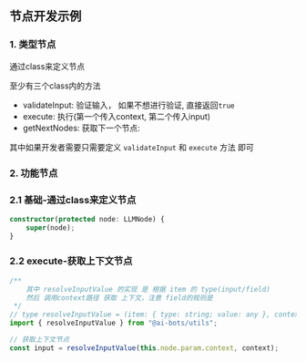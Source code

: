 ## 节点开发示例

### 1. 类型节点

通过class来定义节点

至少有三个class内的方法

- validateInput: 验证输入， 如果不想进行验证, 直接返回`true`
- execute: 执行(第一个传入context, 第二个传入input)
- getNextNodes: 获取下一个节点: 


其中如果开发者需要只需要定义 `validateInput` 和 `execute` 方法 即可


### 2. 功能节点

### 2.1 基础-通过class来定义节点

```typescript
constructor(protected node: LLMNode) {
    super(node);
}
```


### 2.2 execute-获取上下文节点

```typescript
/**
    其中 resolveInputValue 的实现 是 根据 item 的 type(input/field) 
    然后 调用context路径 获取 上下文，注意 field的规则是  
 */
// type resolveInputValue = (item: { type: string; value: any }, context: FlowContext): any   
import { resolveInputValue } from "@ai-bots/utils";

// 获取上下文节点
const input = resolveInputValue(this.node.param.context, context);


```